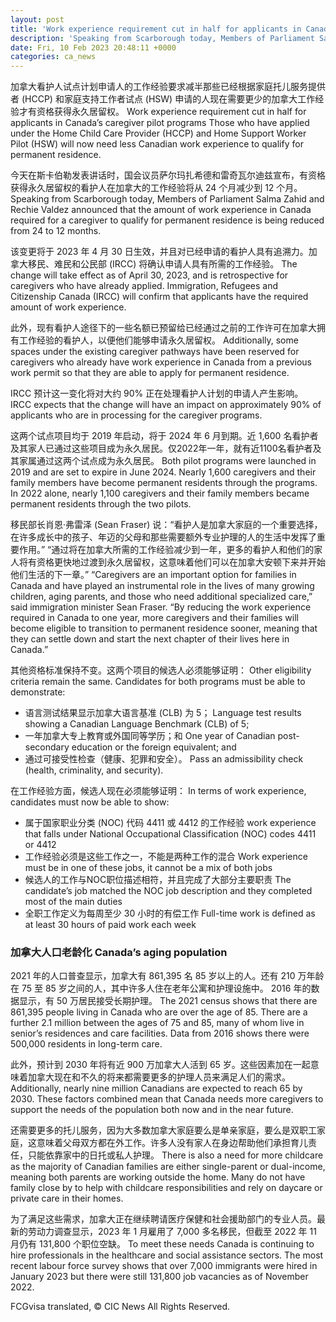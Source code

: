```yaml
---
layout: post
title: 'Work experience requirement cut in half for applicants in Canada’s caregiver pilot programs'
description: 'Speaking from Scarborough today, Members of Parliament Salma Zahid and Rechie Valdez announced that the amount of work experience in Canada required for a caregiver to qualify for permanent residence is being reduced from 24 to 12 months. The change will take effect as of April 30, 2023, and is retrospective for caregivers who have […]'
date: Fri, 10 Feb 2023 20:48:11 +0000
categories: ca_news
---
```


加拿大看护人试点计划申请人的工作经验要求减半那些已经根据家庭托儿服务提供者 (HCCP) 和家庭支持工作者试点 (HSW) 申请的人现在需要更少的加拿大工作经验才有资格获得永久居留权。	Work experience requirement cut in half for applicants in Canada’s caregiver pilot programs Those who have applied under the Home Child Care Provider (HCCP) and Home Support Worker Pilot (HSW) will now need less Canadian work experience to qualify for permanent residence.
	
今天在斯卡伯勒发表讲话时，国会议员萨尔玛扎希德和雷奇瓦尔迪兹宣布，有资格获得永久居留权的看护人在加拿大的工作经验将从 24 个月减少到 12 个月。	Speaking from Scarborough today, Members of Parliament Salma Zahid and Rechie Valdez announced that the amount of work experience in Canada required for a caregiver to qualify for permanent residence is being reduced from 24 to 12 months.
	
该变更将于 2023 年 4 月 30 日生效，并且对已经申请的看护人具有追溯力。加拿大移民、难民和公民部 (IRCC) 将确认申请人具有所需的工作经验。	The change will take effect as of April 30, 2023, and is retrospective for caregivers who have already applied. Immigration, Refugees and Citizenship Canada (IRCC) will confirm that applicants have the required amount of work experience.
	
此外，现有看护人途径下的一些名额已预留给已经通过之前的工作许可在加拿大拥有工作经验的看护人，以便他们能够申请永久居留权。	Additionally, some spaces under the existing caregiver pathways have been reserved for caregivers who already have work experience in Canada from a previous work permit so that they are able to apply for permanent residence.
	
IRCC 预计这一变化将对大约 90% 正在处理看护人计划的申请人产生影响。	IRCC expects that the change will have an impact on approximately 90% of applicants who are in processing for the caregiver programs.
	
这两个试点项目均于 2019 年启动，将于 2024 年 6 月到期。近 1,600 名看护者及其家人已通过这些项目成为永久居民。仅2022年一年，就有近1100名看护者及其家属通过这两个试点成为永久居民。	Both pilot programs were launched in 2019 and are set to expire in June 2024. Nearly 1,600 caregivers and their family members have become permanent residents through the programs. In 2022 alone, nearly 1,100 caregivers and their family members became permanent residents through the two pilots.
	
移民部长肖恩·弗雷泽 (Sean Fraser) 说：“看护人是加拿大家庭的一个重要选择，在许多成长中的孩子、年迈的父母和那些需要额外专业护理的人的生活中发挥了重要作用。” “通过将在加拿大所需的工作经验减少到一年，更多的看护人和他们的家人将有资格更快地过渡到永久居留权，这意味着他们可以在加拿大安顿下来并开始他们生活的下一章。”	“Caregivers are an important option for families in Canada and have played an instrumental role in the lives of many growing children, aging parents, and those who need additional specialized care,” said immigration minister Sean Fraser. “By reducing the work experience required in Canada to one year, more caregivers and their families will become eligible to transition to permanent residence sooner, meaning that they can settle down and start the next chapter of their lives here in Canada.”
	
其他资格标准保持不变。这两个项目的候选人必须能够证明：	Other eligibility criteria remain the same. Candidates for both programs must be able to demonstrate:
	
* 语言测试结果显示加拿大语言基准 (CLB) 为 5；	  Language test results showing a Canadian Language Benchmark (CLB) of 5;
* 一年加拿大专上教育或外国同等学历；和	  One year of Canadian post-secondary education or the foreign equivalent; and
* 通过可接受性检查（健康、犯罪和安全）。	  Pass an admissibility check (health, criminality, and security).
	
在工作经验方面，候选人现在必须能够证明：	In terms of work experience, candidates must now be able to show:
	
* 属于国家职业分类 (NOC) 代码 4411 或 4412 的工作经验	  work experience that falls under National Occupational Classification (NOC) codes 4411 or 4412
* 工作经验必须是这些工作之一，不能是两种工作的混合	  Work experience must be in one of these jobs, it cannot be a mix of both jobs
* 候选人的工作与NOC职位描述相符，并且完成了大部分主要职责	  The candidate’s job matched the NOC job description and they completed most of the main duties
* 全职工作定义为每周至少 30 小时的有偿工作	  Full-time work is defined as at least 30 hours of paid work each week
	
### 加拿大人口老龄化	Canada’s aging population
	
2021 年的人口普查显示，加拿大有 861,395 名 85 岁以上的人。还有 210 万年龄在 75 至 85 岁之间的人，其中许多人住在老年公寓和护理设施中。 2016 年的数据显示，有 50 万居民接受长期护理。	The 2021 census shows that there are 861,395 people living in Canada who are over the age of 85. There are a further 2.1 million between the ages of 75 and 85, many of whom live in senior’s residences and care facilities. Data from 2016 shows there were 500,000 residents in long-term care.
	
此外，预计到 2030 年将有近 900 万加拿大人活到 65 岁。这些因素加在一起意味着加拿大现在和不久的将来都需要更多的护理人员来满足人们的需求。	Additionally, nearly nine million Canadians are expected to reach 65 by 2030. These factors combined mean that Canada needs more caregivers to support the needs of the population both now and in the near future.
	
还需要更多的托儿服务，因为大多数加拿大家庭要么是单亲家庭，要么是双职工家庭，这意味着父母双方都在外工作。许多人没有家人在身边帮助他们承担育儿责任，只能依靠家中的日托或私人护理。	There is also a need for more childcare as the majority of Canadian families are either single-parent or dual-income, meaning both parents are working outside the home. Many do not have family close by to help with childcare responsibilities and rely on daycare or private care in their homes.
	
为了满足这些需求，加拿大正在继续聘请医疗保健和社会援助部门的专业人员。最新的劳动力调查显示，2023 年 1 月雇用了 7,000 多名移民，但截至 2022 年 11 月仍有 131,800 个职位空缺。	To meet these needs Canada is continuing to hire professionals in the healthcare and social assistance sectors. The most recent labour force survey shows that over 7,000 immigrants were hired in January 2023 but there were still 131,800 job vacancies as of November 2022.

FCGvisa translated, © CIC News All Rights Reserved.
